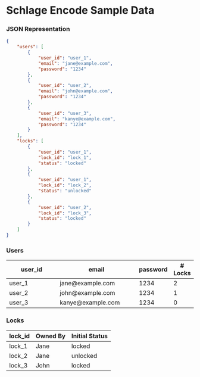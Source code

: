 # Schlage Encode Sample Data

### JSON Representation

```json
{
    "users": [
        {
            "user_id": "user_1",
            "email": "jane@example.com",
            "password": "1234"
        },
        {
            "user_id": "user_2",
            "email": "john@example.com",
            "password": "1234"
        },
        {
            "user_id": "user_3",
            "email": "kanye@example.com",
            "password": "1234"
        }
    ],
    "locks": [
        {
            "user_id": "user_1",
            "lock_id": "lock_1",
            "status": "locked"
        },
        {
            "user_id": "user_1",
            "lock_id": "lock_2",
            "status": "unlocked"
        },
        {
            "user_id": "user_2",
            "lock_id": "lock_3",
            "status": "locked"
        }
    ]
}
```

### Users

<table><thead><tr><th width="150">user_id</th><th width="213.45238095238096">email</th><th>password</th><th># Locks</th></tr></thead><tbody><tr><td>user_1</td><td>jane@example.com</td><td>1234</td><td>2</td></tr><tr><td>user_2</td><td>john@example.com</td><td>1234</td><td>1</td></tr><tr><td>user_3</td><td>kanye@example.com</td><td>1234</td><td>0</td></tr></tbody></table>

### Locks

| lock\_id | Owned By | Initial Status |
| -------- | -------- | -------------- |
| lock\_1  | Jane     | locked         |
| lock\_2  | Jane     | unlocked       |
| lock\_3  | John     | locked         |
